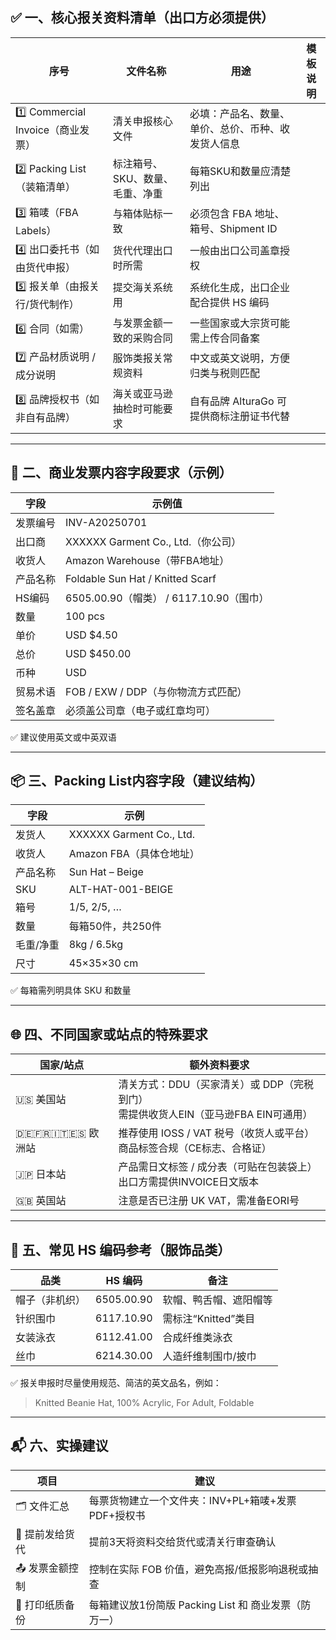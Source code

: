 ## ✅ 一、核心报关资料清单（出口方必须提供）

| 序号                           | 文件名称              | 用途                         | 模板说明 |
| ---------------------------- | ----------------- | -------------------------- | ---- |
| 1️⃣ Commercial Invoice（商业发票） | 清关申报核心文件          | 必填：产品名、数量、单价、总价、币种、收发货人信息  |      |
| 2️⃣ Packing List（装箱清单）       | 标注箱号、SKU、数量、毛重、净重 | 每箱SKU和数量应清楚列出              |      |
| 3️⃣ 箱唛（FBA Labels）           | 与箱体贴标一致           | 必须包含 FBA 地址、箱号、Shipment ID |      |
| 4️⃣ 出口委托书（如由货代申报）            | 货代代理出口时所需         | 一般由出口公司盖章授权                |      |
| 5️⃣ 报关单（由报关行/货代制作）           | 提交海关系统用           | 系统化生成，出口企业配合提供 HS 编码       |      |
| 6️⃣ 合同（如需）                   | 与发票金额一致的采购合同      | 一些国家或大宗货可能需上传合同备案          |      |
| 7️⃣ 产品材质说明 / 成分说明            | 服饰类报关常规资料         | 中文或英文说明，方便归类与税则匹配          |      |
| 8️⃣ 品牌授权书（如非自有品牌）            | 海关或亚马逊抽检时可能要求     | 自有品牌 AlturaGo 可提供商标注册证书代替  |      |

---

## 📄 二、商业发票内容字段要求（示例）

| 字段   | 示例值                              |
| ---- | -------------------------------- |
| 发票编号 | INV-A20250701                    |
| 出口商  | XXXXXX Garment Co., Ltd.（你公司）    |
| 收货人  | Amazon Warehouse（带FBA地址）         |
| 产品名称 | Foldable Sun Hat / Knitted Scarf |
| HS编码 | 6505.00.90（帽类） / 6117.10.90（围巾）  |
| 数量   | 100 pcs                          |
| 单价   | USD \$4.50                       |
| 总价   | USD \$450.00                     |
| 币种   | USD                              |
| 贸易术语 | FOB / EXW / DDP（与你物流方式匹配）        |
| 签名盖章 | 必须盖公司章（电子或红章均可）                  |

✅ 建议使用英文或中英双语

---

## 📦 三、Packing List内容字段（建议结构）

| 字段    | 示例                       |
| ----- | ------------------------ |
| 发货人   | XXXXXX Garment Co., Ltd. |
| 收货人   | Amazon FBA（具体仓地址）        |
| 产品名称  | Sun Hat – Beige          |
| SKU   | ALT-HAT-001-BEIGE        |
| 箱号    | 1/5, 2/5, …              |
| 数量    | 每箱50件，共250件              |
| 毛重/净重 | 8kg / 6.5kg              |
| 尺寸    | 45×35×30 cm              |

✅ 每箱需列明具体 SKU 和数量

---

## 🌐 四、不同国家或站点的特殊要求

| 国家/站点                | 额外资料要求                                                |
| -------------------- | ----------------------------------------------------- |
| 🇺🇸 美国站             | 清关方式：DDU（买家清关）或 DDP（完税到门）<br>需提供收货人EIN（亚马逊FBA EIN可通用） |
| 🇩🇪🇫🇷🇮🇹🇪🇸 欧洲站 | 推荐使用 IOSS / VAT 税号（收货人或平台）<br>商品标签合规（CE标志、合格证）        |
| 🇯🇵 日本站             | 产品需日文标签 / 成分表（可贴在包装袋上）<br>出口方需提供INVOICE日文版本           |
| 🇬🇧 英国站             | 注意是否已注册 UK VAT，需准备EORI号                               |

---

## 📌 五、常见 HS 编码参考（服饰品类）

| 品类      | HS 编码      | 备注             |
| ------- | ---------- | -------------- |
| 帽子（非机织） | 6505.00.90 | 软帽、鸭舌帽、遮阳帽等    |
| 针织围巾    | 6117.10.90 | 需标注“Knitted”类目 |
| 女装泳衣    | 6112.41.00 | 合成纤维类泳衣        |
| 丝巾      | 6214.30.00 | 人造纤维制围巾/披巾     |

✅ 报关申报时尽量使用规范、简洁的英文品名，例如：

> Knitted Beanie Hat, 100% Acrylic, For Adult, Foldable

---

## 📬 六、实操建议

| 项目        | 建议                                 |
| --------- | ---------------------------------- |
| 🗂 文件汇总   | 每票货物建立一个文件夹：INV+PL+箱唛+发票PDF+授权书    |
| 📧 提前发给货代 | 提前3天将资料交给货代或清关行审查确认                |
| 📤 发票金额控制 | 控制在实际 FOB 价值，避免高报/低报影响退税或抽查        |
| 📑 打印纸质备份 | 每箱建议放1份简版 Packing List 和 商业发票（防万一） |

